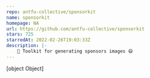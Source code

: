 ```yaml
---
repo: antfu-collective/sponsorkit
name: sponsorkit
homepage: NA
url: https://github.com/antfu-collective/sponsorkit
stars: 725
starredAt: 2022-02-26T19:03:33Z
description: |-
    💖 Toolkit for generating sponsors images 😄
---
```


[object Object]
